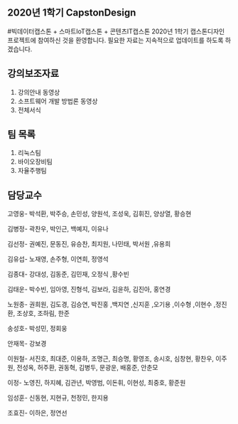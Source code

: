 ## 2020년 1학기 CapstonDesign

#빅데이터캡스톤 + 스마트IoT캡스톤 + 콘텐츠IT캡스톤
2020년 1학기 캡스톤디자인 프로젝트에 참여하신 것을 환영합니다.
필요한 자료는 지속적으로 업데이트를 하도록 하겠습니다.

## 강의보조자료
1. 강의안내 동영상
2. 소프트웨어 개발 방법론 동영상
3. 전체서식


## 팀 목록
1. 리눅스팀
2. 바이오장비팀
3. 자율주행팀

## 담당교수
고영웅- 박석환, 박주승, 손민성, 양원석, 조성욱, 김휘진, 양상열, 황승현

김병정- 곽찬우, 박인근, 백예지, 이유나

김선정- 권예진, 문동진, 유승찬, 최지원, 나민태, 박서원 ,유용희

김유섭- 노재영, 손주형, 이연희, 정영석

김종대- 강대성, 김동준, 김민재, 오정식 ,황수빈

김태운- 박수빈, 임아영, 진형석, 김보라, 김윤하, 김진아, 홍연경

노원종- 권희원, 김도경, 김승연, 박진홍 ,백지연 ,신지훈 ,오기용 ,이수형 ,이현수 ,정진환, 조상호, 조하림, 한준

송성호- 박성민, 정회웅

안재목- 강보경

이원철- 서진호, 최대준, 이용하, 조명근, 최승명, 황영조, 송시호, 심창현, 황찬우, 이주원, 전성옥, 허주환, 권동혁, 김병두, 문광운, 배홍준, 안춘모

이정- 노영진, 하지혜, 김관년, 박영범, 이돈휘, 이현성, 최중호, 황준원

임성훈- 신동현, 지현규, 천정민, 한지용

조효진- 이하은, 정연선


